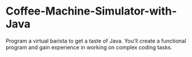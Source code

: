 # Coffee-Machine-Simulator-with-Java
Program a virtual barista to get a taste of Java. You'll create a functional program and gain experience in working on complex coding tasks.
